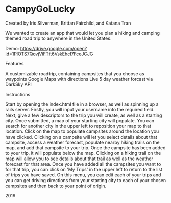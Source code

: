# CampyGoLucky

Created by Iris Silverman, Brittan Fairchild, and Katana Tran

We wanted to create an app that would let you plan a hiking and camping themed road trip to anywhere in the United States.

Demo: https://drive.google.com/open?id=1PlOTS7QovjViFTft6VskEhcI7FceJCJG

Features

A customizable roadtrip, containing campsites that you choose as waypoints
Google Maps with directions
Live 5 day weather forcast via DarkSky API

Instructions

Start by opening the index.html file in a browser, as well as spinning up a rails server.
Firstly, you will input your username into the required field. Next, give a few descriptors to the trip you will create, as well as a starting city.
Once submitted, a map of your starting city will populate. You can search for another city in the upper left to reposition your map to that location. Click on the map to populate campsites around the location you have clicked. Clicking on a campsite will let you select details about that campsite, access a weather forecast, populate nearby hiking trails on the map, and add that campsite to your trip. Once the campsite has been added to your trip, it will populate below the map. Clicking on a hiking trail on the map will allow you to see details about that trail as well as the weather forecast for that area.
Once you have added all the campsites you want to for that trip, you can click on 'My Trips' in the upper left to return to the list of trips you have saved. On this menu, you can edit each of your trips and you can get driving directions from your starting city to each of your chosen campsites and then back to your point of origin.

2019

